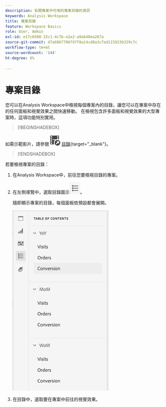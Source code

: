 ```yaml
---
description: 有關專案中可用的專案目錄的資訊
keywords: Analysis Workspace
title: 專案目錄
feature: Workspace Basics
role: User, Admin
exl-id: e17c0308-15c1-4c7b-a1e2-a9ab48ea267a
source-git-commit: d7a6867796f97f8a14cd8a3cfad115923b329c7c
workflow-type: tm+mt
source-wordcount: '144'
ht-degree: 6%

---
```


# 專案目錄

您可以在Analysis Workspace中檢視每個專案內的目錄，讓您可以在專案中存在的任何面板和視覺效果之間快速移動。 在檢視包含許多面板和視覺效果的大型專案時，這項功能特別實用。

>[!BEGINSHADEBOX]

如需示範影片，請參閱![VideoCheckedOut](/help/assets/icons/VideoCheckedOut.svg) [目錄](https://video.tv.adobe.com/v/26990?quality=12&learn=on){target="_blank"}。

>[!ENDSHADEBOX]



若要檢視專案的目錄：

1. 在Analysis Workspace中，前往您要檢視目錄的專案。

1. 在左側導覽中，選取目錄圖示![目錄圖示](assets/toc-icon.png)。

   隨即顯示專案的目錄，每個面板依預設都會展開。

   ![專案目錄已展開](assets/project-toc-expanded.png)

1. 在目錄中，選取要在專案中前往的視覺效果。
